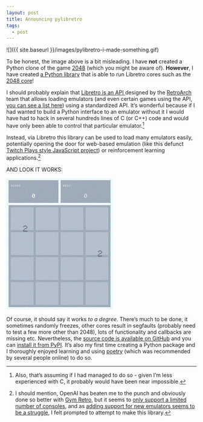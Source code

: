 ```yaml
---
layout: post
title: Announcing pylibretro
tags:
  - post
---
```


![]({{ site.baseurl }}/images/pylibretro-i-made-something.gif)

To be honest, the image above is a bit misleading. I have **not** created a Python clone of the game [2048](https://en.wikipedia.org/wiki/2048_(video_game)) (which you might be aware of). **However**, I have created [a Python library](https://github.com/jamesravi/pylibretro) that is able to run Libretro cores such as the [2048 core](https://github.com/libretro/libretro-2048)!

I should probably explain that [Libretro is an API ](https://www.libretro.com/index.php/api/)designed by the [RetroArch](https://en.wikipedia.org/wiki/RetroArch) team that allows loading emulators (and even certain games using the API, [you can see a list here](https://en.wikipedia.org/wiki/RetroArch#Supported_systems)) using a standardized API. It’s wonderful because if I had wanted to build a Python interface to an emulator without it I would have had to hack in several hundreds lines of C (or C++) code and would have only been able to control that particular emulator.[^1] 

Instead, via Libretro this library can be used to load many emulators easily, potentially opening the door for web-based emulation (like this defunct [Twitch Plays style JavaScript project](https://github.com/rauchg/weplay)) or reinforcement learning applications.[^2]

AND LOOK IT WORKS:

![](https://raw.githubusercontent.com/jamesravi/pylibretro/master/2048example.gif)

Of course, it should say it works _to a degree_. There’s much to be done, it sometimes randomly freezes, other cores result in segfaults (probably need to test a few more other than 2048), lots of functionality and callbacks are missing etc. Nevertheless, the [source code is available on GitHub](https://github.com/jamesravi/pylibretro) and you can [install it from PyPI](https://pypi.org/project/pylibretro/). It’s also my first time creating a Python package and I thoroughly enjoyed learning and using [poetry](https://python-poetry.org/) (which was recommended by several people online) to do so.

[^1]:
     Also, that’s assuming if I had managed to do so - given I’m less experienced with C, it probably would have been near impossible.

[^2]:
     I should mention, OpenAI has beaten me to the punch and obviously done so better with [Gym Retro](https://github.com/openai/retro), but it seems to [only support a limited number of consoles](https://github.com/openai/retro#emulated-systems), and as [adding support for new emulators seems to be a struggle](https://github.com/openai/retro/issues/169), I felt prompted to attempt to make this library.

